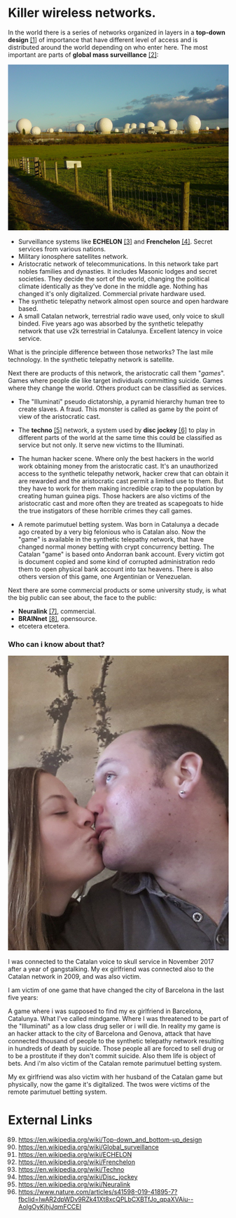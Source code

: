# Killer wireless networks.

In the world there is a series of networks organized in layers in a **top-down design** [[1]](https://en.wikipedia.org/wiki/Top-down_and_bottom-up_design) of importance that have different level of access and is distributed around the world depending on who enter here. The most important are parts of **global mass surveillance** [[2]](https://en.wikipedia.org/wiki/Global_surveillance):

![Menwith](Images/Menwith-hill-radomes.jpg)

- Surveillance systems like **ECHELON** [[3]](https://en.wikipedia.org/wiki/ECHELON) and **Frenchelon** [[4]](https://en.wikipedia.org/wiki/Frenchelon). Secret services from various nations.
- Military ionosphere satellites network.
- Aristocratic network of telecommunications. In this network take part nobles families and dynasties. It includes Masonic lodges and secret societies. They decide the sort of the world, changing the political climate identically as they've done in the middle age. Nothing has changed it's only digitalized. Commercial private hardware used.
- The synthetic telepathy network almost open source and open hardware based.
- A small Catalan network, terrestrial radio wave used, only voice to skull binded. Five years ago was absorbed by the synthetic telepathy network that use v2k terrestrial in Catalunya. Excellent latency in voice service.

What is the principle difference between those networks? The last mile technology. In the synthetic telepathy network is satellite.

Next there are products of this network, the aristocratic call them "*games*". Games where people die like target individuals committing suicide. Games where they change the world. Others product can be classified as services.

- The "Illuminati" pseudo dictatorship, a pyramid hierarchy human tree to create slaves. A fraud. This monster is called as game by the point of view of the aristocratic cast.

- The **techno** [[5]](https://en.wikipedia.org/wiki/Techno) network, a system used by **disc jockey** [[6]](https://en.wikipedia.org/wiki/Disc_jockey) to play in different parts of the world at the same time this could be classified as service but not only. It serve new victims to the Illuminati.

- The human hacker scene. Where only the best hackers in the world work obtaining money from the aristocratic cast. It's an unauthorized access to the synthetic telepathy network, hacker crew that can obtain it are rewarded and the aristocratic cast permit a limited use to them. But they have to work for them making incredible crap to the population by creating human guinea pigs.  Those hackers are also victims of the aristocratic cast and more often they are treated as scapegoats to hide the true instigators of these horrible crimes they call games.

- A remote parimutuel betting system. Was born in Catalunya a decade ago created by a very big felonious who is Catalan also. Now the "game" is available in the synthetic telepathy network, that have changed normal money betting with crypt concurrency betting. The Catalan "game" is based onto Andorran bank account. Every victim got is document copied and some kind of corrupted administration redo them to open physical bank account into tax heavens. There is also others version of this game, one Argentinian or Venezuelan.  

Next there are some commercial products or some university study, is what the big public can see about, the face to the public:

- **Neuralink** [[7]](https://en.wikipedia.org/wiki/Neuralink), commercial.
- **BRAINnet** [[8]](https://en.wikipedia.org/wiki/Neuralink), opensource. 
- etcetera etcetera.

### Who can i know about that?

![Me and Saray on 2013](Images/70246188_10220822559376365_1959705710723858432_n.jpg)

I was connected to the Catalan voice to skull service in November 2017 after a year of gangstalking. My ex girlfriend was connected also to the Catalan network in 2009, and was also victim.

I am victim of one game that have changed the city of Barcelona in the last five years:

A game where i was supposed to find my ex girlfriend in Barcelona, Catalunya. What I've called mindgame. Where I was threatened to be part of the "Illuminati" as a low class drug seller or i will die. In reality my game is an hacker attack to the city of Barcelona and Genova, attack that have connected thousand of people to the synthetic telepathy network resulting in hundreds of death by suicide. Those people all are forced to sell drug or to be a prostitute if they don't commit suicide. Also them life is object of bets. And i'm also victim of the Catalan remote parimutuel betting system.

My ex girlfriend was also victim with her husband of the Catalan game but physically, now the game it's digitalized. The twos were victims of the remote parimutuel betting system.

# External Links

89. https://en.wikipedia.org/wiki/Top-down_and_bottom-up_design
90. https://en.wikipedia.org/wiki/Global_surveillance
91. https://en.wikipedia.org/wiki/ECHELON
92. https://en.wikipedia.org/wiki/Frenchelon
93. https://en.wikipedia.org/wiki/Techno
94. https://en.wikipedia.org/wiki/Disc_jockey
7. https://en.wikipedia.org/wiki/Neuralink
8. https://www.nature.com/articles/s41598-019-41895-7?fbclid=IwAR2dpWDv9RZk41Xt8xcQPLbCXBTfJo_qpaXVAiu--AoIgOyKjhjJqmFCCEI
